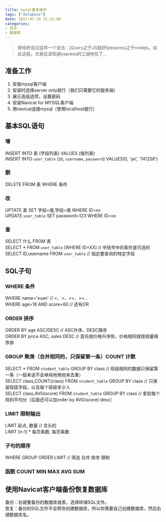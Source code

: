 ```yaml
---
title: mysql基本操作
tags: ["database"]
date: 2017-07-19 15:31:00
categories:
- 后台
- 数据库
---
```

> 曾经听说过这样一个说法：jQuery之于JS就好似express之于nodejs。如此这般，大家应该知道express的江湖地位了...   
<!-- more -->

## 准备工作

1. 安装mysql客户端
2. 安装时选择server only就行（我们只需要它的服务端）
3. 展示高级选项，设置密码
4. 安装Navicat for MYSQL客户端
5. 用navicat连接mysql（使用localhost就行）

## 基本SQL语句

### 增
INSERT INTO 表 (字段列表) VALUES (值列表)   
INSERT INTO `user_table` (`ID`, `username`, `password`) VALUES(0, 'ye', '741258')

### 删
DELETE FROM 表 WHERE 条件

### 改
UPTATE 表 SET 字段=值,字段=值 WHERE ID=xx  
UPDATE `user_table` SET password=123 WHERE ID=xx

### 查
SELECT 什么 FROM 表  
SELECT * FROM `user_table` [WHERE ID=XX] // 中括号中的条件是可选的  
SELECT ID,username FROM `user_table` // 指定要查询的特定字段  

## SQL子句

### WHERE 条件
WHERE name='xuan' // <、>、<=、>=..  
WHERE age>18 AND score<60 // 还有OR  

### ORDER 排序
ORDER BY age ASC/DESC // ASC升序、DESC降序  
ORDER BY price ASC, sales DESC // 首先按价格升序排，价格相同就按销量降序排

### GROUP 聚类（合并相同的，只保留第一条）COUNT 计数
SELECT * FROM `student_table` GROUP BY class // 班级相同的数据只保留第一条（一般来说不会单纯地用他来去重）  
SELECT class,COUNT(class) FROM `student_table` GROUP BY class // 只保留班级字段，以及每个班级多少人  
SELECT class,AVG(score) FROM `student_table` GROUP BY class // 拿到每个班的平均分（后面还可以加order by AVG(score) desc）

### LIMIT 限制输出
LIMIT 起点, 数量 // 含头的  
LIMIT (n-1) * 每页条数, 每页条数

### 子句的顺序
WHERE GROUP ORDER LIMIT // 筛选 合并 排序 限制

### 函数 COUNT MIN MAX AVG SUM

## 使用Navicat客户端备份恢复数据库
备份：右键要备份的数据库或表，选择转储SQL文件。  
恢复：备份的SQL文件不会帮你创建数据库，所以你需要自己创建数据库，然后右键数据库名。
